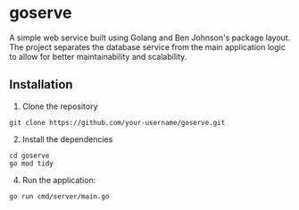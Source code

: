 # goserve

A simple web service built using Golang and Ben Johnson's package layout. The project separates the database service from the main application logic to allow for better maintainability and scalability.

## Installation

1. Clone the repository
```
git clone https://github.com/your-username/goserve.git
```
2. Install the dependencies
```
cd goserve
go mod tidy 

```

4. Run the application:
```
go run cmd/server/main.go
```

